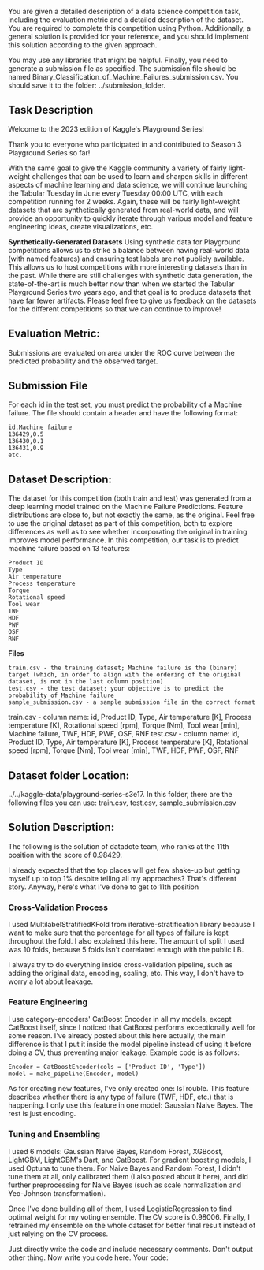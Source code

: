 You are given a detailed description of a data science competition task, including the evaluation metric and a detailed description of the dataset. You are required to complete this competition using Python. 
Additionally, a general solution is provided for your reference, and you should implement this solution according to the given approach. 

You may use any libraries that might be helpful.
Finally, you need to generate a submission file as specified. The submission file should be named Binary_Classification_of_Machine_Failures_submission.csv. You should save it to the folder: ../submission_folder.

## Task Description
Welcome to the 2023 edition of Kaggle's Playground Series!

Thank you to everyone who participated in and contributed to Season 3 Playground Series so far! 

With the same goal to give the Kaggle community a variety of fairly light-weight challenges that can be used to learn and sharpen skills in different aspects of machine learning and data science, we will continue launching the Tabular Tuesday in June every Tuesday 00:00 UTC, with each competition running for 2 weeks. Again, these will be fairly light-weight datasets that are synthetically generated from real-world data, and will provide an opportunity to quickly iterate through various model and feature engineering ideas, create visualizations, etc. 

**Synthetically-Generated Datasets**
Using synthetic data for Playground competitions allows us to strike a balance between having real-world data (with named features) and ensuring test labels are not publicly available. This allows us to host competitions with more interesting datasets than in the past. While there are still challenges with synthetic data generation, the state-of-the-art is much better now than when we started the Tabular Playground Series two years ago, and that goal is to produce datasets that have far fewer artifacts. Please feel free to give us feedback on the datasets for the different competitions so that we can continue to improve!

##  Evaluation Metric:

Submissions are evaluated on area under the ROC curve between the predicted probability and the observed target.

## Submission File
For each id in the test set, you must predict the probability of a Machine failure. The file should contain a header and have the following format:

    id,Machine failure
    136429,0.5
    136430,0.1
    136431,0.9
    etc.
    

##  Dataset Description:
The dataset for this competition (both train and test) was generated from a deep learning model trained on the Machine Failure Predictions. Feature distributions are close to, but not exactly the same, as the original. Feel free to use the original dataset as part of this competition, both to explore differences as well as to see whether incorporating the original in training improves model performance. In this competition, our task is to predict machine failure based on 13 features:

    Product ID
    Type
    Air temperature
    Process temperature
    Torque
    Rotational speed
    Tool wear
    TWF
    HDF
    PWF
    OSF
    RNF

**Files**

    train.csv - the training dataset; Machine failure is the (binary) target (which, in order to align with the ordering of the original dataset, is not in the last column position)
    test.csv - the test dataset; your objective is to predict the probability of Machine failure
    sample_submission.csv - a sample submission file in the correct format

train.csv - column name: id, Product ID, Type, Air temperature [K], Process temperature [K], Rotational speed [rpm], Torque [Nm], Tool wear [min], Machine failure, TWF, HDF, PWF, OSF, RNF
test.csv - column name: id, Product ID, Type, Air temperature [K], Process temperature [K], Rotational speed [rpm], Torque [Nm], Tool wear [min], TWF, HDF, PWF, OSF, RNF


## Dataset folder Location: 
../../kaggle-data/playground-series-s3e17. In this folder, there are the following files you can use: train.csv, test.csv, sample_submission.csv

## Solution Description:
The following is the solution of datadote team, who ranks at the 11th position with the score of 0.98429.

I already expected that the top places will get few shake-up but getting myself up to top 1% despite telling all my approaches? That's different story. Anyway, here's what I've done to get to 11th position

### Cross-Validation Process
I used MultilabelStratifiedKFold from iterative-stratification library because I want to make sure that the percentage for all types of failure is kept throughout the fold. I also explained this here. The amount of split I used was 10 folds, because 5 folds isn't correlated enough with the public LB.

I always try to do everything inside cross-validation pipeline, such as adding the original data, encoding, scaling, etc. This way, I don't have to worry a lot about leakage.

### Feature Engineering
I use category-encoders' CatBoost Encoder in all my models, except CatBoost itself, since I noticed that CatBoost performs exceptionally well for some reason. I've already posted about this here actually, the main difference is that I put it inside the model pipeline instead of using it before doing a CV, thus preventing major leakage. Example code is as follows:

    Encoder = CatBoostEncoder(cols = ['Product ID', 'Type'])
    model = make_pipeline(Encoder, model)

As for creating new features, I've only created one: IsTrouble. This feature describes whether there is any type of failure (TWF, HDF, etc.) that is happening. I only use this feature in one model: Gaussian Naive Bayes. The rest is just encoding.

### Tuning and Ensembling
I used 6 models: Gaussian Naive Bayes, Random Forest, XGBoost, LightGBM, LightGBM's Dart, and CatBoost. For gradient boosting models, I used Optuna to tune them. For Naive Bayes and Random Forest, I didn't tune them at all, only calibrated them (I also posted about it here), and did further preprocessing for Naive Bayes (such as scale normalization and Yeo-Johnson transformation).

Once I've done building all of them, I used LogisticRegression to find optimal weight for my voting ensemble. The CV score is 0.98006. Finally, I retrained my ensemble on the whole dataset for better final result instead of just relying on the CV process.


Just directly write the code and include necessary comments. Don't output other thing. Now write you code here. 
Your code: